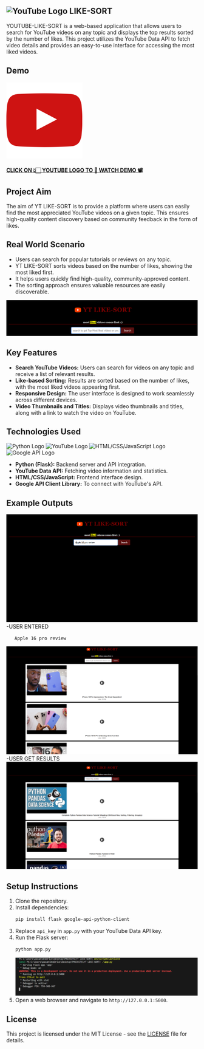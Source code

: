 ## ![YouTube Logo](https://img.shields.io/badge/YouTube-FF0000?style=for-the-badge&logo=youtube&logoColor=white)  LIKE-SORT 
YOUTUBE-LIKE-SORT is a web-based application that allows users to search for YouTube videos on any topic and displays the top results sorted by the number of likes. This project utilizes the YouTube Data API to fetch video details and provides an easy-to-use interface for accessing the most liked videos.
## Demo

<a href="https://www.youtube.com/watch?v=YOUR_VIDEO_ID_HERE">
    <img src="output/thumbnail.png" alt="YT LIKE-SORT Demo" width="200">
    <h4>CLICK ON 👆🏻 YOUTUBE LOGO TO 👀 WATCH DEMO 📽️</h4>
</a>

## Project Aim
The aim of YT LIKE-SORT is to provide a platform where users can easily find the most appreciated YouTube videos on a given topic. This ensures high-quality content discovery based on community feedback in the form of likes.

## Real World Scenario
- Users can search for popular tutorials or reviews on any topic.
- YT LIKE-SORT sorts videos based on the number of likes, showing the most liked first.
- It helps users quickly find high-quality, community-approved content.
- The sorting approach ensures valuable resources are easily discoverable.

![Placeholder for Video Info Display](output/1.png)

## Key Features
- **Search YouTube Videos:** Users can search for videos on any topic and receive a list of relevant results.
- **Like-based Sorting:** Results are sorted based on the number of likes, with the most liked videos appearing first.
- **Responsive Design:** The user interface is designed to work seamlessly across different devices.
- **Video Thumbnails and Titles:** Displays video thumbnails and titles, along with a link to watch the video on YouTube.

## Technologies Used

![Python Logo](https://img.shields.io/badge/Python-3776AB?style=for-the-badge&logo=python&logoColor=white)
![YouTube Logo](https://img.shields.io/badge/YouTube%20Data%20API-FF0000?style=for-the-badge&logo=youtube&logoColor=white)
![HTML/CSS/JavaScript Logo](https://img.shields.io/badge/HTML/CSS/JS-F7DF1E?style=for-the-badge&logo=html5&logoColor=white)
![Google API Logo](https://img.shields.io/badge/Google%20API-4285F4?style=for-the-badge&logo=google&logoColor=white)

- **Python (Flask):** Backend server and API integration.
- **YouTube Data API:** Fetching video information and statistics.
- **HTML/CSS/JavaScript:** Frontend interface design.
- **Google API Client Library:** To connect with YouTube's API.

## Example Outputs

![Placeholder for Most Liked Videos List](output/2.png)
 -USER ENTERED 
 ```bash
    Apple 16 pro review
```
![Placeholder for Video Thumbnail Display](output/3.png)
-USER GET RESULTS
 ![Placeholder for Video Info Display](output/4.png)


## Setup Instructions
1. Clone the repository.
2. Install dependencies:
   ```bash
   pip install flask google-api-python-client
   ```
3. Replace `api_key` in `app.py` with your YouTube Data API key.
4. Run the Flask server:
   ```bash
   python app.py
   ```
   ![Placeholder for Play Button Overlay](output/5.png)
5. Open a web browser and navigate to `http://127.0.0.1:5000`.


## License
This project is licensed under the MIT License - see the [LICENSE](LICENSE) file for details.

